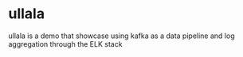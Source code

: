 # ullala

ullala is a demo that showcase using kafka as a data pipeline and log aggregation through the ELK stack

